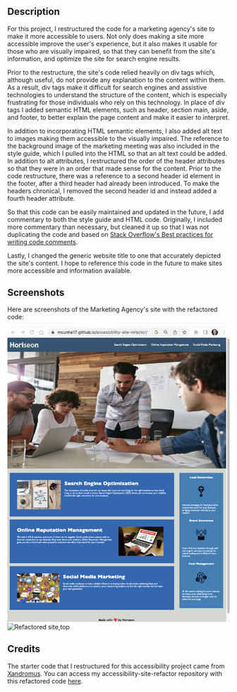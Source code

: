 # <Refactored-Code-for-Accessibility>

## Description
For this project, I restructured the code for a marketing agency's site to make it more accessible to users. Not only does making a site more accessible improve the user's experience, but it also makes it usable for those who are visually impaired, so that they can benefit from the site's information, and optimize the site for search engine results.

Prior to the restructure, the site's code relied heavily on div tags which, although useful, do not provide any explanation to the content within them. As a result, div tags make it difficult for search engines and assistive technologies to understand the structure of the content, which is especially frustrating for those individuals who rely on this technology. In place of div tags I added semantic HTML elements, such as header, section main, aside, and footer, to better explain the page content and make it easier to interpret.

In addition to incorporating HTML semantic elements, I also added alt text to images making them accessible to the visually impaired. The reference to the background image of the marketing meeting was also included in the style guide, which I pulled into the HTML so that an alt text could be added. In addition to alt attributes, I restructured the order of the header attributes so that they were in an order that made sense for the content. Prior to the code restructure, there was a reference to a second header id element in the footer, after a third header had already been introduced. To make the headers chronical, I removed the second header id and instead added a fourth header attribute.

So that this code can be easily maintained and updated in the future, I add commentary to both the style guide and HTML code. Originally, I included more commentary than necessary, but cleaned it up so that I was not duplicating the code and based on <a href="https://stackoverflow.blog/2021/12/23/best-practices-for-writing-code-comments/">Stack Overflow's Best practices for writing code comments<a>.

Lastly, I changed the generic website title to one that accurately depicted the site's content. I hope to reference this code in the future to make sites more accessible and information available.

## Screenshots
Here are screenshots of the Marketing Agency's site with the refactored code:

![Refactored site,top](/assets/images/horiseon-refactored-site-final.jpg)
![Refactored site,top](/assets/images/horiseon-refactored-site-final-bottom.jpg)

## Credits
The starter code that I restructured for this accessibility project came from <a href="https://github.com/coding-boot-camp/urban-octo-telegram">Xandromus</a>. You can access my accessibility-site-refactor repository with this refactored code <a href="https://github.com/MCunha17/accessibility-site-refactor.git">here</a>.

